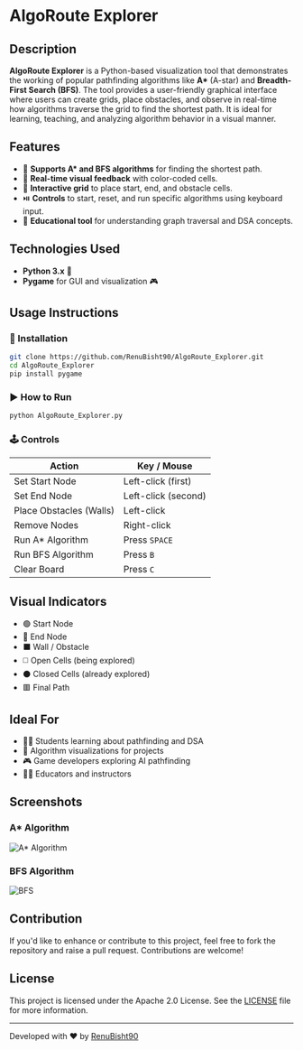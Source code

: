 
# AlgoRoute Explorer

## Description

**AlgoRoute Explorer** is a Python-based visualization tool that demonstrates the working of popular pathfinding algorithms like **A\*** (A-star) and **Breadth-First Search (BFS)**. The tool provides a user-friendly graphical interface where users can create grids, place obstacles, and observe in real-time how algorithms traverse the grid to find the shortest path. It is ideal for learning, teaching, and analyzing algorithm behavior in a visual manner.

## Features

- 🎯 **Supports A\* and BFS algorithms** for finding the shortest path.
- 🎨 **Real-time visual feedback** with color-coded cells.
- 🧱 **Interactive grid** to place start, end, and obstacle cells.
- ⏯️ **Controls** to start, reset, and run specific algorithms using keyboard input.
- 🧠 **Educational tool** for understanding graph traversal and DSA concepts.

## Technologies Used

- **Python 3.x** 🐍
- **Pygame** for GUI and visualization 🎮

## Usage Instructions

### 🔧 Installation

```bash
git clone https://github.com/RenuBisht90/AlgoRoute_Explorer.git
cd AlgoRoute_Explorer
pip install pygame
```

### ▶️ How to Run

```bash
python AlgoRoute_Explorer.py
```

### 🕹️ Controls

| Action                     | Key / Mouse          |
|---------------------------|----------------------|
| Set Start Node            | Left-click (first)   |
| Set End Node              | Left-click (second)  |
| Place Obstacles (Walls)   | Left-click           |
| Remove Nodes              | Right-click          |
| Run A\* Algorithm         | Press `SPACE`        |
| Run BFS Algorithm         | Press `B`            |
| Clear Board               | Press `C`            |

## Visual Indicators

- 🟢 Start Node
- 🔵 End Node
- ⬛ Wall / Obstacle
- ◻️ Open Cells (being explored)
- ⚫ Closed Cells (already explored)
- 🟥 Final Path

## Ideal For

- 🧑‍🎓 Students learning about pathfinding and DSA
- 🧪 Algorithm visualizations for projects
- 🎮 Game developers exploring AI pathfinding
- 👨‍🏫 Educators and instructors

## Screenshots

### A* Algorithm

![A* Algorithm](https://github.com/RenuBisht90/AlgoRoute_Explorer/blob/main/A-Star%20Algorithm.png)

### BFS Algorithm

![BFS](https://github.com/RenuBisht90/AlgoRoute_Explorer/blob/main/BFS.png)

## Contribution

If you'd like to enhance or contribute to this project, feel free to fork the repository and raise a pull request. Contributions are welcome!

## License

This project is licensed under the Apache 2.0 License. See the [LICENSE](LICENSE) file for more information.

---

Developed with ❤️ by [RenuBisht90](https://github.com/RenuBisht90)
